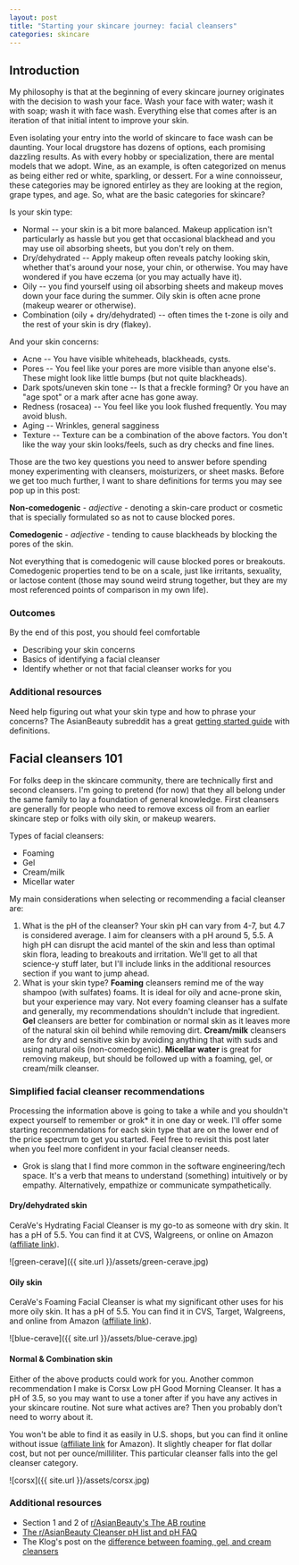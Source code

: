 ```yaml
---
layout: post
title: "Starting your skincare journey: facial cleansers"
categories: skincare
---
```


## Introduction

My philosophy is that at the beginning of every skincare journey originates with the decision to wash your face. Wash your face with water; wash it with soap; wash it with face wash. Everything else that comes after is an iteration of that initial intent to improve your skin.

Even isolating your entry into the world of skincare to face wash can be daunting. Your local drugstore has dozens of options, each promising dazzling results. As with every hobby or specialization, there are mental models that we adopt. Wine, as an example, is often categorized on menus as being either red or white, sparkling, or dessert. For a wine connoisseur, these categories may be ignored entirley as they are looking at the region, grape types, and age. So, what are the basic categories for skincare? 

Is your skin type:

- Normal -- your skin is a bit more balanced. Makeup application isn't particularly as hassle but you get that occasional blackhead and you may use oil absorbing sheets, but you don't rely on them. 
- Dry/dehydrated -- Apply makeup often reveals patchy looking skin, whether that's around your nose, your chin, or otherwise. You may have wondered if you have eczema (or you may actually have it).
- Oily -- you find yourself using oil absorbing sheets and makeup moves down your face during the summer. Oily skin is often acne prone (makeup wearer or otherwise).
- Combination (oily + dry/dehydrated) -- often times the t-zone is oily and the rest of your skin is dry (flakey).

And your skin concerns:

- Acne -- You have visible whiteheads, blackheads, cysts.
- Pores -- You feel like your pores are more visible than anyone else's. These might look like little bumps (but not quite blackheads).
- Dark spots/uneven skin tone -- Is that a freckle forming? Or you have an "age spot" or a mark after acne has gone away.
- Redness (rosacea) -- You feel like you look flushed frequently. You may avoid blush.
- Aging -- Wrinkles, general sagginess
- Texture -- Texture can be a combination of the above factors. You don't like the way your skin looks/feels, such as dry checks and fine lines.

Those are the two key questions you need to answer before spending money experimenting with cleansers, moisturizers, or sheet masks. Before we get too much further, I want to share definitions for terms you may see pop up in this post:

**Non-comedogenic** - *adjective* - denoting a skin-care product or cosmetic that is specially formulated so as not to cause blocked pores. 

**Comedogenic** - *adjective* - tending to cause blackheads by blocking the pores of the skin.

Not everything that is comedogenic will cause blocked pores or breakouts. Comedogenic properties tend to be on a scale, just like irritants, sexuality, or lactose content (those may sound weird strung together, but they are my most referenced points of comparison in my own life).

### Outcomes

By the end of this post, you should feel comfortable

- Describing your skin concerns
- Basics of identifying a facial cleanser
- Identify whether or not that facial cleanser works for you

### Additional resources

Need help figuring out what your skin type and how to phrase your concerns? The AsianBeauty subreddit has a great [getting started guide](https://www.reddit.com/r/AsianBeauty/wiki/new_user_guide) with definitions.

## Facial cleansers 101

For folks deep in the skincare community, there are technically first and second cleansers. I'm going to pretend (for now) that they all belong under the same family to lay a foundation of general knowledge. First cleansers are generally for people who need to remove excess oil from an earlier skincare step or folks with oily skin, or makeup wearers. 

Types of facial cleansers:

- Foaming
- Gel
- Cream/milk
- Micellar water

My main considerations when selecting or recommending a facial cleanser are:

1. What is the pH of the cleanser? Your skin pH can vary from 4-7, but 4.7 is considered average. I aim for cleansers with a pH around 5, 5.5. A high pH can disrupt the acid mantel of the skin and less than optimal skin flora, leading to breakouts and irritation. We'll get to all that science-y stuff later, but I'll include links in the additional resources section if you want to jump ahead.
2. What is your skin type? **Foaming** cleansers remind me of the way shampoo (with sulfates) foams. It is ideal for oily and acne-prone skin, but your experience may vary. Not every foaming cleanser has a sulfate and generally, my recommendations shouldn't include that ingredient. **Gel** cleansers are better for combination or normal skin as it leaves more of the natural skin oil behind while removing dirt. **Cream/milk** cleansers are for dry and sensitive skin by avoiding anything that with suds and using natural oils (non-comedogenic). **Micellar water** is great for removing makeup, but should be followed up with a foaming, gel, or cream/milk cleanser.

### Simplified facial cleanser recommendations

Processing the information above is going to take a while and you shouldn't expect yourself to remember or grok* it in one day or week. I'll offer some starting recommendations for each skin type that are on the lower end of the price spectrum to get you started. Feel free to revisit this post later when you feel more confident in your facial cleanser needs.

* Grok is slang that I find more common in the software engineering/tech space. It's a verb that means to understand (something) intuitively or by empathy. Alternatively, empathize or communicate sympathetically.
 
#### Dry/dehydrated skin

CeraVe's Hydrating Facial Cleanser is my go-to as someone with dry skin. It has a pH of 5.5. You can find it at CVS, Walgreens, or online on Amazon ([affiliate link](https://amzn.to/2Q5xwqQ)).

![green-cerave]({{ site.url }}/assets/green-cerave.jpg)

#### Oily skin

CeraVe's Foaming Facial Cleanser is what my significant other uses for his more oily skin. It has a pH of 5.5. You can find it in CVS, Target, Walgreens, and online from Amazon ([affiliate link](https://amzn.to/2qSzSLk)).

![blue-cerave]({{ site.url }}/assets/blue-cerave.jpg)

#### Normal & Combination skin

Either of the above products could work for you. Another common recommendation I make is Corsx Low pH Good Morning Cleanser. It has a pH of 3.5, so you may want to use a toner after if you have any actives in your skincare routine. Not sure what actives are? Then you probably don't need to worry about it. 

You won't be able to find it as easily in U.S. shops, but you can find it online without issue ([affiliate link](https://amzn.to/2FHXUTN) for Amazon). It slightly cheaper for flat dollar cost, but not per ounce/milliliter. This particular cleanser falls into the gel cleanser category.

![corsx]({{ site.url }}/assets/corsx.jpg)



### Additional resources

- Section 1 and 2 of [r/AsianBeauty's The AB routine](https://www.reddit.com/r/AsianBeauty/wiki/theabroutine)
- [The r/AsianBeauty Cleanser pH list and pH FAQ](https://www.reddit.com/comments/2mjjtv)
- The Klog's post on the [difference between foaming, gel, and cream cleansers](https://theklog.co/difference-between-foaming-and-gel-cleansers/)






